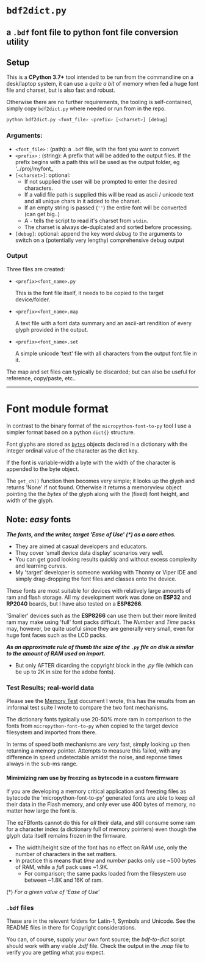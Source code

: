 # `bdf2dict.py`
## a `.bdf` font file to python font file conversion utility

## Setup
This is a **CPython 3.7+** tool intended to be run from the commandline on a desk/laptop system, it can use a *quite a bit* of memory when fed a huge font file and charset, but is also fast and robust.

Otherwise there are no further requirements, the tooling is self-contained, simply copy `bdf2dict.py` where needed or run from in the repo.

```python
python bdf2dict.py <font_file> <prefix> [<charset>] [debug]
```

### Arguments:
* `<font_file>` : (path): a `.bdf` file, with the font you want to convert
* `<prefix>` : (string): A prefix that will be added to the output files.
  If the prefix begins with a path this will be used as the output folder, eg '../proj/myfont_`
* `[<charset>]`: optional:
  * If not supplied the user will be prompted to enter the desired characters.
  * If a valid file path is supplied this will be read as ascii / unicode text and all unique chars in it added to the charset.
  * If an empty string is passed (`''`) the entire font will be converted (can get big..)
  * A `-` tells the script to read it's charset from `stdin`.
  * The charset is always de-duplcated and sorted before processing.
* `[debug]`: optional: append the key word *debug* to the arguments to switch on a (potentially very lengthy) comprehensive debug output

### Output
Three files are created:
* `<prefix><font_name>.py`

  This is the font file itself, it needs to be copied to the target device/folder.

* `<prefix><font_name>.map`

  A text file with a font data summary and an ascii-art rendition of every glyph provided in the output.

* `<prefix><font_name>.set`

  A simple unicode 'text' file with all characters from the output font file in it. 

The map and set files can typically be discarded; but can also be useful for reference, copy/paste, etc..

------------------------------------
# Font module format
In contrast to the binary format of the `micropython-font-to-py` tool I use a simpler format based on a python `dict{}` structure.

Font glyphs are stored as [`bytes`](https://docs.python.org/3.5/library/functions.html#bytes) objects declared in a dictionary with the integer ordinal value of the character as the dict key.

If the font is variable-width a byte with the width of the character is appended to the byte object.

The `get_ch()` function then becomes very simple; it looks up the glyph and returns 'None' if not found. Otherwise it returns a memoryview object pointing the the *bytes* of the glyph along with the (fixed) font height, and width of the glyph.

## Note: *easy* fonts

***The fonts, and the writer, target 'Ease of Use' (\*) as a core ethos.***
* They are aimed at casual developers and educators.
* They cover 'small device data display' scenarios very well.
* You can get good looking results quickly and without excess complexity and learning curves.
* My 'target' developer is someone working with Thonny or Viper IDE and simply drag-dropping the font files and classes onto the device.

These fonts are most suitable for devices with relatively large amounts of ram and flash storage. All my development work was done on **ESP32** and **RP2040** boards, but I have also tested on a **ESP8266**.

'Smaller' devices such as the **ESP8266** can use them but their more limited ram may make using 'full' font packs difficult. The *Number* and *Time* packs may, however, be quite useful since they are generally very small, even for huge font faces such as the LCD packs.

***As an approximate rule of thumb the size of the `.py` file on disk is similar to the amount of RAM used on import.***
* But only AFTER dicarding the copyright block in the *.py* file (which can be up to 2K in size for the adobe fonts).

### Test Results; real-world data ###
Please see the [Memory Test](examples/memory-test/import_test.md) document I wrote, this has the results from an imformal test suite I wrote to compare the two font mechanisms.

The dictionary fonts typically use 20-50% more ram in comparison to the fonts from `micropython-font-to-py` when copied to the target device filesystem and imported from there.

In terms of speed both mechanisms are *very* fast, simply looking up then returning a memory pointer. Attempts to measure this failed, with any difference in speed undetectable amidst the noise, and reponse times always in the sub-ms range.

#### Mimimizing ram use by freezing as bytecode in a custom firmware
If you are developing a memory critical application and freezing files as bytecode the 'micropython-font-to-py' generated fonts are able to keep *all* their data in the Flash memory, and only ever use 400 bytes of memory, no matter how large the font is.

The ezFBfonts cannot do this for *all* their data, and still consume some ram for a character index (a dictionary full of memory pointers) even though the glyph data itself remains frozen in the firmware.
- The width/height size of the font has no effect on RAM use, only the number of characters in the set matters.
- In practice this means that *time* and *number* packs only use ~500 bytes of RAM, while a *full* pack uses ~1.9K.
  - For comparison; the same packs loaded from the filesystem use between ~1.8K and 16K of ram.

(*) *For a given value of 'Ease of Use'*

### `.bdf` files
These are in the relevent folders for Latin-1, Symbols and Unicode. See the README files in there for Copyright considerations.

You can, of course, supply your own font source; the *bdf-to-dict* script should work with any viable *.bdf* file. Check the output in the *.map* file to verify you are getting what you expect.

